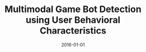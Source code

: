 ---
title: "Multimodal Game Bot Detection using User Behavioral Characteristics"
collection: publications
permalink: /publication/2016-01-01-Multimodal-Game-Bot-Detection-using-User-Behavioral-Characteristics
date: 2016-01-01
venue: 'CoRR'
paperurl: 'http://arxiv.org/abs/1606.01426'
citation: ' Ah Kang,  Seong Jeong,  David Mohaisen,  Huy Kim, &quot;Multimodal Game Bot Detection using User Behavioral Characteristics.&quot; CoRR, 2016.'
---